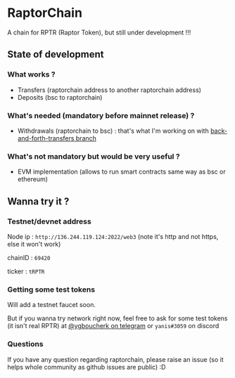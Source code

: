 # RaptorChain
A chain for RPTR (Raptor Token), but still under development !!!



## State of development
### What works ?
- Transfers (raptorchain address to another raptorchain address)
- Deposits (bsc to raptorchain)


### What's needed (mandatory before mainnet release) ?
- Withdrawals (raptorchain to bsc) : that's what I'm working on with [back-and-forth-transfers branch](https://github.com/raptor-finance/raptorchain/tree/back-and-forth-transfers)


### What's not mandatory but would be very useful ?
- EVM implementation (allows to run smart contracts same way as bsc or ethereum)



## Wanna try it ?
### Testnet/devnet address
Node ip : `http://136.244.119.124:2022/web3` (note it's http and not https, else it won't work)

chainID : `69420`

ticker : `tRPTR`


### Getting some test tokens
Will add a testnet faucet soon.

But if you wanna try network right now, feel free to ask for some test tokens (it isn't real RPTR) at [@ygboucherk on telegram](https://t.me/ygboucherk) or `yanis#3059` on discord


### Questions
If you have any question regarding raptorchain, please raise an issue (so it helps whole community as github issues are public) :D
